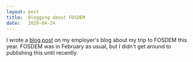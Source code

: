 ```yaml
---
layout: post
title:  Blogging about FOSDEM
date:   2020-04-24
---
```


I wrote a [blog post](https://endian.se/blog/2020-04-15-fosdem.html) on my employer's blog about my
trip to FOSDEM this year. FOSDEM was in February as usual, but I didn't get around to publishing
this until recently.

